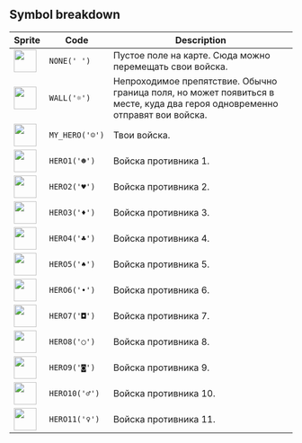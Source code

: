 <meta charset="UTF-8">

## Symbol breakdown
| Sprite | Code | Description |
| -------- | -------- | -------- |
|<img src="/codenjoy-contest/resources/hex/sprite/none.png" style="width:40px;" /> | `NONE(' ')` | Пустое поле на карте. Сюда можно перемещать свои войска. | 
|<img src="/codenjoy-contest/resources/hex/sprite/wall.png" style="width:40px;" /> | `WALL('☼')` | Непроходимое препятствие. Обычно граница поля, но может появиться в месте, куда два героя одновременно отправят вои войска. | 
|<img src="/codenjoy-contest/resources/hex/sprite/my_hero.png" style="width:40px;" /> | `MY_HERO('☺')` | Твои войска. | 
|<img src="/codenjoy-contest/resources/hex/sprite/hero1.png" style="width:40px;" /> | `HERO1('☻')` | Войска противника 1. | 
|<img src="/codenjoy-contest/resources/hex/sprite/hero2.png" style="width:40px;" /> | `HERO2('♥')` | Войска противника 2. | 
|<img src="/codenjoy-contest/resources/hex/sprite/hero3.png" style="width:40px;" /> | `HERO3('♦')` | Войска противника 3. | 
|<img src="/codenjoy-contest/resources/hex/sprite/hero4.png" style="width:40px;" /> | `HERO4('♣')` | Войска противника 4. | 
|<img src="/codenjoy-contest/resources/hex/sprite/hero5.png" style="width:40px;" /> | `HERO5('♠')` | Войска противника 5. | 
|<img src="/codenjoy-contest/resources/hex/sprite/hero6.png" style="width:40px;" /> | `HERO6('•')` | Войска противника 6. | 
|<img src="/codenjoy-contest/resources/hex/sprite/hero7.png" style="width:40px;" /> | `HERO7('◘')` | Войска противника 7. | 
|<img src="/codenjoy-contest/resources/hex/sprite/hero8.png" style="width:40px;" /> | `HERO8('○')` | Войска противника 8. | 
|<img src="/codenjoy-contest/resources/hex/sprite/hero9.png" style="width:40px;" /> | `HERO9('◙')` | Войска противника 9. | 
|<img src="/codenjoy-contest/resources/hex/sprite/hero10.png" style="width:40px;" /> | `HERO10('♂')` | Войска противника 10. | 
|<img src="/codenjoy-contest/resources/hex/sprite/hero11.png" style="width:40px;" /> | `HERO11('♀')` | Войска противника 11. | 
